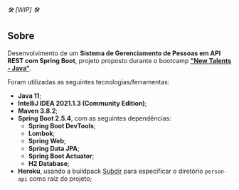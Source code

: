 ###### :hammer_and_wrench: [WIP] :hammer_and_wrench:

## Sobre

Desenvolvimento de um **Sistema de Gerenciamento de Pessoas em API REST com Spring Boot**, projeto proposto durante o bootcamp **["New Talents - Java"](../../../)**.

Foram utilizadas as seguintes tecnologias/ferramentas:

- **Java 11**;
- **IntelliJ IDEA 2021.1.3 (Community Edition)**;
- **Maven 3.8.2**;
- **Spring Boot 2.5.4**, com as seguintes dependências:
  - **Spring Boot DevTools**;
  - **Lombok**;
  - **Spring Web**;
  - **Spring Data JPA**;
  - **Spring Boot Actuator**;
  - **H2 Database**;
- **Heroku**, usando a buildpack [Subdir](https://github.com/timanovsky/subdir-heroku-buildpack) para especificar o diretório `person-api` como raíz do projeto;